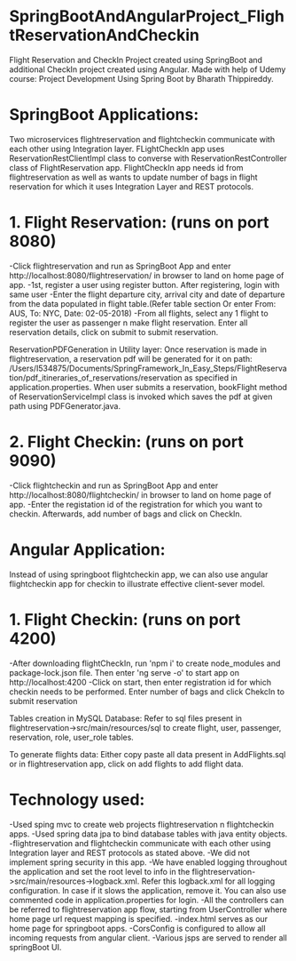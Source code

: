 # SpringBootAndAngularProject_FlightReservationAndCheckin
Flight Reservation and CheckIn Project created using SpringBoot and additional CheckIn project created using Angular.
Made with help of Udemy course: Project Development Using Spring Boot by Bharath Thippireddy.

# SpringBoot Applications:
Two microservices flightreservation and flightcheckin communicate with each other using Integration layer. FLightCheckIn app uses ReservationRestClientImpl class to converse with ReservationRestController class of FlightReservation app. FlightCheckIn app needs id from flightreservation as well as wants to update number of bags in flight reservation for which it uses Integration Layer and REST protocols. 

# 1. Flight Reservation: (runs on port 8080)
   -Click flightreservation and run as SpringBoot App and enter http://localhost:8080/flightreservation/ in browser to land on home page of app.
   -1st, register a user using register button. After registering, login with same user
   -Enter the flight departure city, arrival city and date of departure from the data populated in flight table.(Refer table section Or enter From: AUS, To: NYC, Date: 02-05-2018)
   -From all flights, select any 1 flight to register the user as passenger n make flight reservation. Enter all reservation details, click on submit to submit reservation.


ReservationPDFGeneration in Utility layer: Once reservation is made in flightreservation, a reservation pdf will be generated for it on path: /Users/I534875/Documents/SpringFramework_In_Easy_Steps/FlightReservation/pdf_itineraries_of_reservations/reservation as specified in application.properties. When user submits a reservation, bookFlight method of ReservationServiceImpl class is invoked which saves the pdf at given path using PDFGenerator.java.

# 2. Flight Checkin: (runs on port 9090)
   -Click flightcheckin and run as SpringBoot App and enter http://localhost:8080/flightcheckin/ in browser to land on home page of app.
   -Enter the registation id of the registration for which you want to checkin. Afterwards, add number of bags and click on CheckIn.  

# Angular Application:
Instead of using springboot flightcheckin app, we can also use angular flightcheckin app for checkin to illustrate effective client-sever model.
# 1. Flight Checkin: (runs on port 4200)
   -After downloading flightCheckIn, run 'npm i' to create node_modules and package-lock.json file. Then enter 'ng serve -o' to start app on http://localhost:4200
   -Click on start, then enter registration id for which checkin needs to be performed. Enter number of bags and click ChekcIn to submit reservation

Tables creation in MySQL Database: Refer to sql files present in flightreservation->src/main/resources/sql to create flight, user, passenger, reservation, role, user_role tables.

To generate flights data: Either copy paste all data present in AddFlights.sql or in flightreservation app, click on add flights to add flight data.



# Technology used:
-Used sping mvc to create web projects flightreservation n flightcheckin apps. 
-Used spring data jpa to bind database tables with java entity objects. 
-flightreservation and flightcheckin communicate with each other using Integration layer and REST protocols as stated above.
-We did not implement spring security in this app.
-We have enabled logging throughout the application and set the root level to info in the flightreservation->src/main/resources->logback.xml. Refer this logback.xml for all logging configuration. In case if it slows the application, remove it. You can also use commented code in application.properties for login.
-All the controllers can be referred to flightreservation app flow, starting from UserController where home page url request mapping is specified.
-index.html serves as our home page for springboot apps.
-CorsConfig is configured to allow all incoming requests from angular client.
-Various jsps are served to render all springBoot UI.


